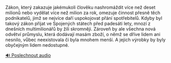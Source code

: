 
Zákon, který zakazuje jakémukoli člověku nashromáždit více než deset milionů nebo vydělat více než milion za rok, omezuje činnost přesně těch podnikatelů, jimž se nejvíce daří uspokojovat přání spotřebitelů. Kdyby byl takový zákon přijat ve Spojených státech před padesáti lety, mnozí z dnešních multimilionářů by žili skromněji. Zároveň by ale všechna nová odvětví průmyslu, která dodávají masám zboží, o němž se dříve lidem ani nesnilo, vůbec neexistovala či byla mnohem menší. A jejich výrobky by byly obyčejným lidem nedostupné.

[🔊 Poslechnout audio](/data/7-paragraphs/audio/chapter_159/para_012-Zkon-kter-zakazuje-jakmukoli-lovku-nashrom.mp3)
